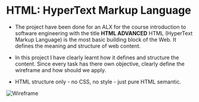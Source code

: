 # HTML: HyperText Markup Language
* The project have been done for an ALX for the course introduction to software engineering with the title **HTML ADVANCED**
HTML (HyperText Markup Language) is the most basic building block of the Web. It defines the meaning and structure of web content.

* In this project I have clearly learnt how it defines and structure the content. Since every task has there own objective, clearly define the wireframe and how should we apply.
* HTML structure only - no CSS, no style - just pure HTML semantic.

![Wireframe](https://blog.openreplay.com/images/advance-your-websites-seo-with-html/images/hero.png)